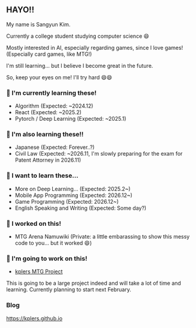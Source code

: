 ## HAYO!!

My name is Sangyun Kim.

Currently a college student studying computer science 😄

Mostly interested in AI, especially regarding games, since I love games! (Especially card games, like MTG!)

I'm still learning... but I believe I become great in the future.

So, keep your eyes on me! I'll try hard 😄😄

### 🌱 I'm currently learning these!
- Algorithm (Expected: ~2024.12)
- React (Expected: ~2025.2)
- Pytorch / Deep Learning (Expected: ~2025.1)

### 🌱 I'm also learning these!!
- Japanese (Expected: Forever..?)
- Civil Law (Expected: ~2026.11, I'm slowly preparing for the exam for Patent Attorney in 2026.11)

### 🌱 I want to learn these...

- More on Deep Learning...     (Expected: 2025.2~)
- Mobile App Programming       (Expected: 2026.12~)
- Game Programming             (Expected: 2026.12~)
- English Speaking and Writing (Expected: Some day?)

### 🔭 I worked on this!
- MTG Arena Namuwiki (Private: a little embarassing to show this messy code to you... but it worked 😄)

### 🤔 I'm going to work on this!
- [kplers MTG Project](https://github.com/kplers/kplers-MTGA-Project)

This is going to be a large project indeed and will take a lot of time and learning. Currently planning to start next February.



### Blog

https://kplers.github.io

<!--
**kplers/kplers** is a ✨ _special_ ✨ repository because its `README.md` (this file) appears on your GitHub profile.

Here are some ideas to get you started:

- 🔭 I’m currently working on ...
- 🌱 I’m currently learning ...
- 👯 I’m looking to collaborate on ...
- 🤔 I’m looking for help with ...
- 💬 Ask me about ...
- 📫 How to reach me: ...
- 😄 Pronouns: ...
- ⚡ Fun fact: ...
-->
